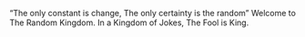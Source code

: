 “The only constant is change,
The only certainty is the random”
Welcome to The Random Kingdom.
In a Kingdom of Jokes, The Fool is King.